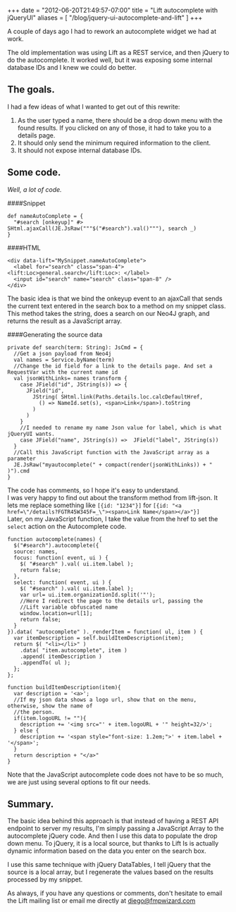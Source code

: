 +++
date = "2012-06-20T21:49:57-07:00"
title = "Lift autocomplete with jQueryUI"
aliases = [
	"/blog/jquery-ui-autocomplete-and-lift"
]
+++

[title=]: /
[category: Personal]: /
[date: 2012/06/20]: /
[tags: {lift}]: /


A couple of days ago I had to rework an autocomplete widget we had at work.

The old implementation was using Lift as a REST service, and then jQuery to do the autocomplete. It worked well, but it was exposing some internal database IDs and I knew we could do better.

## The goals.

I had a few ideas of what I wanted to get out of this rewrite:

1. As the user typed a name, there should be a drop down menu with the found results. If you clicked on any of those, it had to take you to a details page.
2. It should only send the minimum required information to the client.
3. It should not expose internal database IDs.

## Some code.
_Well, a lot of code._

####Snippet

    def nameAutoComplete = {
      "#search [onkeyup]" #> SHtml.ajaxCall(JE.JsRaw("""$("#search").val()"""), search _)
    }

####HTML

    <div data-lift="MySnippet.nameAutoComplete">
      <label for="search" class="span-4"><lift:Loc>general.search</lift:Loc>: </label>
      <input id="search" name="search" class="span-8" />
    </div>

The basic idea is that we bind the onkeyup event to an ajaxCall that sends the current text entered in the search box to a method on my snippet class. This method takes the string, does a search on our Neo4J graph, and returns the result as a JavaScript array.

####Generating the source data

    private def search(term: String): JsCmd = {
      //Get a json payload from Neo4j
      val names = Service.byName(term)
      //Change the id field for a link to the details page. And set a RequestVar with the current name id
      val jsonWithLinks= names transform {
        case JField("id", JString(s)) => {
          JField("id",
            JString( SHtml.link(Paths.details.loc.calcDefaultHref,
              () => NameId.set(s), <span>Link</span>).toString
            )
          )
        }
        //I needed to rename my name Json value for label, which is what jQueryUI wants.
        case JField("name", JString(s)) =>  JField("label", JString(s))
      }
      //Call this JavaScript function with the JavaScript array as a parameter
      JE.JsRaw("myautocomplete(" + compact(render(jsonWithLinks)) + " )").cmd
    }

The code has comments, so I hope it's easy to understand.  
I was very happy to find out about the transform method from lift-json. It lets me replace something like ``[{id: "1234"}]`` for ``[{id: "<a href=\"/details?FGTR45W345F=_\"><span>Link Name</span></a>"}]``  
Later, on my JavaScript function, I take the value from the href to set the `select` action on the Autocomplete code.


    function autocomplete(names) {
      $("#search").autocomplete({
      source: names,
      focus: function( event, ui ) {
        $( "#search" ).val( ui.item.label );
        return false;
      },
      select: function( event, ui ) {
        $( "#search" ).val( ui.item.label );
        var url= ui.item.organizationId.split('"');
        //Here I redirect the page to the details url, passing the
        //Lift variable obfuscated name
        window.location=url[1];
        return false;
      }
    }).data( "autocomplete" )._renderItem = function( ul, item ) {
      var itemDescription = self.buildItemDescription(item);
      return $( "<li></li>" )
        .data( "item.autocomplete", item )
        .append( itemDescription )
        .appendTo( ul );
      };
    };

    function buildItemDescription(item){
      var description = '<a>';
      //If my json data shows a logo url, show that on the menu, otherwise, show the name of
      //the person.
      if(item.logoURL != ""){
        description += '<img src="' + item.logoURL + '" height=32/>';
      } else {
        description += '<span style="font-size: 1.2em;">' + item.label + '</span>';
      }
      return description + "</a>"
    }

Note that the JavaScript autocomplete code does not have to be so much, we are just using several options to fit our needs.

## Summary.
The basic idea behind this approach is that instead of having a REST API endpoint to server my results, I'm simply passing a JavaScript Array to the autocomplete jQuery code. And then I use this data to populate the drop down menu. To jQuery, it is a local source, but thanks to Lift Is is actually dynamic information based on the data you enter on the search box.

I use this same technique with jQuery DataTables, I tell jQuery that the source is a local array, but I regenerate the values based on the results processed by my snippet.

As always, if you have any questions or comments, don't hesitate to email the Lift mailing list or email me directly at diego@fmpwizard.com

